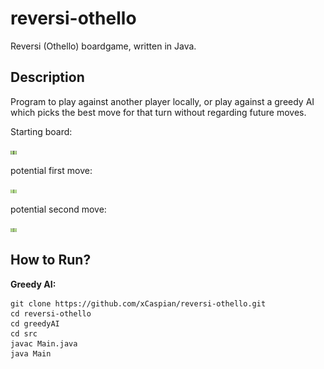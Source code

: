 # reversi-othello

Reversi (Othello) boardgame, written in Java.

## Description

Program to play against another player locally, or play against a greedy AI which picks the best move for that turn without regarding future moves.

Starting board:

<img
  src="assets/reversi-start.png"
  alt="starting board of reversi game"
  title="Reversi Board"
  style="display: inline-block; margin: 0 auto; max-width: 10px; max-height: 10px">
  
  potential first move:
  
  <img
  src="assets/reversi-first.png"
  alt="1st move of reversi game"
  title="Reversi Board"
  style="display: inline-block; margin: 0 auto; max-width: 10px; max-height: 10px">
  
  potential second move:
  
  <img
  src="assets/reversi-second.png"
  alt="2nd move of reversi game"
  title="Reversi Board"
  style="display: inline-block; margin: 0 auto; max-width: 10px; max-height: 10px">

## How to Run?

**Greedy AI:**
```
git clone https://github.com/xCaspian/reversi-othello.git
cd reversi-othello
cd greedyAI
cd src
javac Main.java
java Main
```
